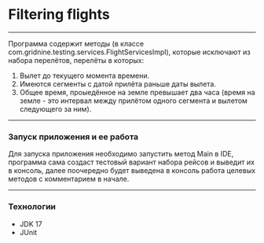 # Filtering flights 
***

Программа содержит методы (в классе com.gridnine.testing.services.FlightServicesImpl), которые исключают из набора перелётов, перелёты в которых:
1. Вылет до текущего момента времени.
2. Имеются сегменты с датой прилёта раньше даты вылета.
3. Общее время, проыедённое на земле превышает два часа (время на земле - это интервал между прилётом одного сегмента и вылетом следующего за ним).
***
### Запуск приложения и ее работа
Для запуска приложения необходимо запустить метод Main в IDE, программа сама создаст тестовый вариант набора рейсов и выведит их в консоль, далее поочередно будет выведена в консоль работа целевых методов с комментарием в начале.
***
### Технологии
* JDK 17
* JUnit